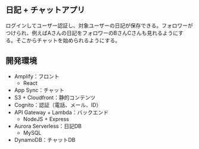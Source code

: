 ## 日記 + チャットアプリ


ログインしてユーザー認証し、対象ユーザーの日記が保存できる。フォロワーがつけられ、例えばAさんの日記をフォロワーのBさんCさんも見れるようにする。そこからチャットを始められるようにする。

## 開発環境

- Amplify：フロント
    - React
- App Sync：チャット
- S3 + Cloudfront：静的コンテンツ
- Cognito：認証（電話、メール、ID）
- API Gateway + Lambda：バックエンド
    - NodeJS + Express
- Aurora Serverless：日記DB
    - MySQL
- DynamoDB：チャットDB